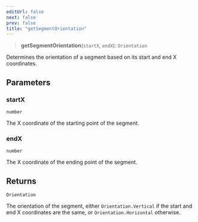 ```yaml
---
editUrl: false
next: false
prev: false
title: "getSegmentOrientation"
---
```


> **getSegmentOrientation**(`startX`, `endX`): `Orientation`

Determines the orientation of a segment based on its start and end X coordinates.

## Parameters

### startX

`number`

The X coordinate of the starting point of the segment.

### endX

`number`

The X coordinate of the ending point of the segment.

## Returns

`Orientation`

The orientation of the segment, either `Orientation.Vertical` if the start and end X coordinates are the same, or `Orientation.Horizontal` otherwise.
